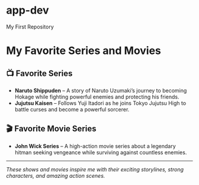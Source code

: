 # app-dev
My First Repository
# My Favorite Series and Movies

## 📺 Favorite Series
- **Naruto Shippuden** – A story of Naruto Uzumaki’s journey to becoming Hokage while fighting powerful enemies and protecting his friends.
- **Jujutsu Kaisen** – Follows Yuji Itadori as he joins Tokyo Jujutsu High to battle curses and become a powerful sorcerer.

## 🎬 Favorite Movie Series
- **John Wick Series** – A high-action movie series about a legendary hitman seeking vengeance while surviving against countless enemies.

---

*These shows and movies inspire me with their exciting storylines, strong characters, and amazing action scenes.*

